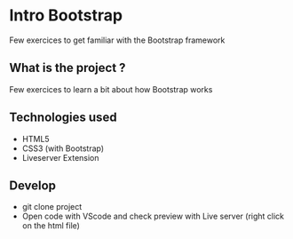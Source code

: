 # Intro Bootstrap
Few exercices to get familiar with the Bootstrap framework

## What is the project ?
Few exercices to learn a bit about how Bootstrap works

## Technologies used
- HTML5
- CSS3 (with Bootstrap)
- Liveserver Extension

## Develop
- git clone project
- Open code with VScode and check preview with Live server (right click on the html file)